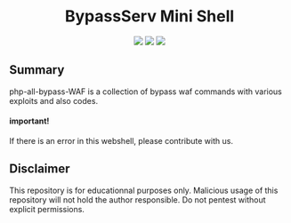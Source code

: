 
<div align="center"><h1>BypassServ Mini Shell</h1></div>
<p align="center">
	<img src="https://img.shields.io/badge/PHP-all-blue">
	<img src="https://img.shields.io/badge/LICENSE-MIT-lime">
	<img src="https://img.shields.io/badge/Version-1.2.1-darkred">
</p>

Summary
----------

php-all-bypass-WAF is a collection of bypass waf commands with various exploits and also codes.

#### important!
If there is an error in this webshell, please contribute with us.

## Disclaimer

This repository is for educationnal purposes only.
Malicious usage of this repository will not hold the author responsible.
Do not pentest without explicit permissions.
